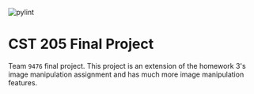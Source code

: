 ![pylint]()

# CST 205 Final Project

Team `9476` final project. This project is an extension of the homework 3's image manipulation assignment and has much more image manipulation features. 